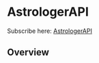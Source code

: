 # AstrologerAPI

Subscribe here: [AstrologerAPI](https://rapidapi.com/gbattaglia/api/astrologer/pricing)

## Overview
